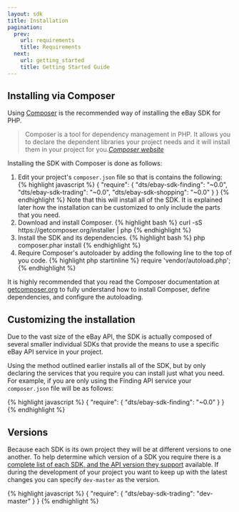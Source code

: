 ```yaml
---
layout: sdk
title: Installation
pagination:
  prev:
    url: requirements
    title: Requirements
  next:
    url: getting_started
    title: Getting Started Guide
---
```

## Installing via Composer

Using [Composer](http://getcomposer.org) is the recommended way of installing the eBay SDK for PHP.

<blockquote>
Composer is a tool for dependency management in PHP. It allows you to declare the dependent libraries your project needs and it will install them in your project for you.<cite><a href="http://getcomposer.org">Composer website</a></cite>
</blockquote>

Installing the SDK with Composer is done as follows:

<ol>
<li>
  Edit your project's <code>composer.json</code> file so that is contains the following:
{% highlight javascript %}
{
    "require": {
        "dts/ebay-sdk-finding": "~0.0",
        "dts/ebay-sdk-trading": "~0.0",
        "dts/ebay-sdk-shopping": "~0.0"
    }
}
{% endhighlight %}
  Note that this will install all of the SDK. It is explained later how the installation can be customized to only include the parts that you need.
</li>
<li>
  Download and install Composer.
{% highlight bash %}
curl -sS https://getcomposer.org/installer | php
{% endhighlight %}
</li>
<li>
  Install the SDK and its dependencies.
{% highlight bash %}
php composer.phar install
{% endhighlight %}
</li>
<li>
  Require Composer's autoloader by adding the following line to the top of you code.
{% highlight php startinline %}
require 'vendor/autoload.php';
{% endhighlight %}
</li>
</ol>

It is highly recommended that you read the Composer documentation at [getcomposer.org](http://getcomposer.org) to fully understand how to install Composer, define dependencies, and configure the autoloading.

## Customizing the installation

Due to the vast size of the eBay API, the SDK is actually composed of several smaller individual SDKs that provide the means to use a specific eBay API service in your project.

Using the method outlined earlier installs all of the SDK, but by only declaring the services that you require you can install just what you need. For example, if you are only using the Finding API service your `composer.json` file will be as follows:

{% highlight javascript %}
{
    "require": {
        "dts/ebay-sdk-finding": "~0.0"
    }
}
{% endhighlight %}

## Versions

Because each SDK is its own project they will be at different versions to one another. To help determine which version of a SDK you require there is a [complete list of each SDK, and the API version they support](/sdk/guides/versions.html) available. If during the development of your project you want to keep up with the latest changes you can specify `dev-master` as the version.

{% highlight javascript %}
{
    "require": {
        "dts/ebay-sdk-trading": "dev-master"
    }
}
{% endhighlight %}
